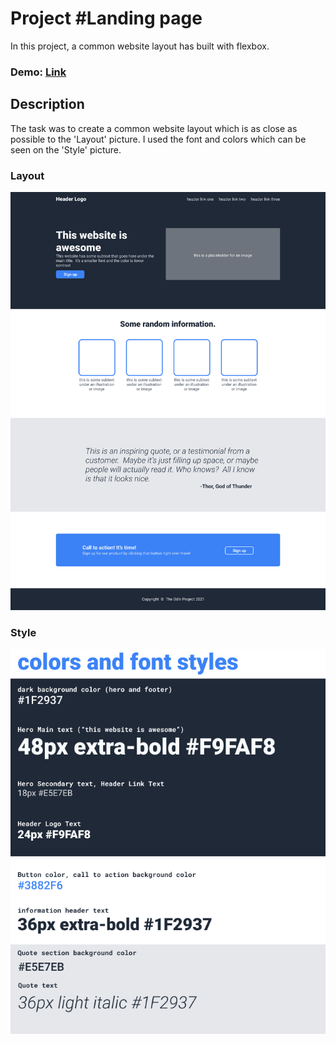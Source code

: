 # **Project #Landing page**

In this project, a common website layout has built with flexbox.

### Demo: [Link](https://ev0clu.github.io/landing-page/)


## Description

The task was to create a common website layout which is as close as possible to the 'Layout' picture. I used the font and colors which can be seen on the 'Style' picture.

### Layout
![layout picture](https://github.com/ev0clu/landing-page/blob/main/layout.png?raw=true)

### Style
![style picture](https://github.com/ev0clu/landing-page/blob/main/style.png?raw=true)
